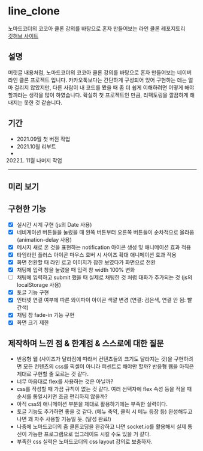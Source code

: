 # line_clone

노마드코더의 코코아 클론 강의를 바탕으로 혼자 만들어보는 라인 클론 레포지토리  
[깃허브 사이트](https://devholic22.github.io/line_clone/)

## 설명

머릿글 내용처럼, 노마드코더의 코코아 클론 강의를 바탕으로 혼자 만들어보는 네이버 라인 클론 프로젝트 입니다. 카카오톡보다는 간단하게 구성되어 있어 구현하는 데는 얼마 걸리지 않았지만, 다른 사람이 내 코드를 봤을 때 좀 더 쉽게 이해하려면 어떻게 해야 할까라는 생각을 많이 하였습니다. 확실히 첫 프로젝트인 만큼, 리팩토링을 깔끔하게 해 내지는 못한 것 같습니다.

## 기간

- 2021.09월 첫 버전 작업
- 2021.10월 리부트
- 20221. 11월 나머지 작업
---

## 미리 보기

## 구현한 기능

- [x] 실시간 시계 구현 (js의 Date 사용)
- [x] 네비게이션 버튼들을 눌렀을 때 왼쪽 버튼부터 오른쪽 버튼들이 순차적으로 올라옴 (animation-delay 사용)
- [x] 메시지 새로 온 것을 표현하는 notification 아이콘 생성 및 애니메이션 효과 적용
- [x] 타임라인 플러스 아이콘 마우스 호버 시 사이즈 확대 애니메이션 효과 적용
- [x] 화면 전환할 때 라인 로고 이미지가 잠깐 보였다가 화면으로 전환
- [x] 채팅에 입력 창을 눌렀을 때 입력 창 width 100% 변화
- [ ] 채팅에 입력하고 submit 했을 때 실제로 채팅한 것 처럼 대화가 추가되는 것 (js의 localStorage 사용)
- [x] 토글 기능 구현
- [x] 인터넷 연결 여부에 따른 와이파이 아이콘 색깔 변경 (연결: 검은색, 연결 안 됨: 빨간색) 
- [x] 채팅 창 fade-in 기능 구현
- [x] 화면 크기 제한

## 제작하며 느낀 점 & 한계점 & 스스로에 대한 질문

- 반응형 웹 (사이즈가 달라짐에 따라서 컨텐츠들의 크기도 달라지는 것)을 구현하려면 모든 컨텐츠의 css를 픽셀이 아니라 퍼센트로 해야만 할까? 반응형 웹을 아직은 제대로 구현할 줄 모르는 것 같다.
- 너무 마음대로 flex를 사용하는 것은 아닐까?
- css를 작성할 때 가끔 규칙이 없는 것 같다. 여러 선택자에 flex 속성 등을 적을 때 순서를 통일시키면 조금 편리하지 않을까?
- 아직 css의 애니메이션 부분을 제대로 활용하기에는 부족한 실력이다.
- 토글 기능도 추가하면 좋을 것 같다. (메뉴 축약, 클릭 시 메뉴 등장 등) 완성해두고 나면 꽤 자주 사용할 기능일 듯. (달성 완료!)
- 나중에 노마드코더의 줌 클론코딩을 완강하고 나면 socket.io를 활용해서 실제 통신이 가능한 프로그램으로 업그레이드 시킬 수도 있을 거 같다.
- 부족한 css 실력은 노마드코더의 css layout 강의로 보충하자.
